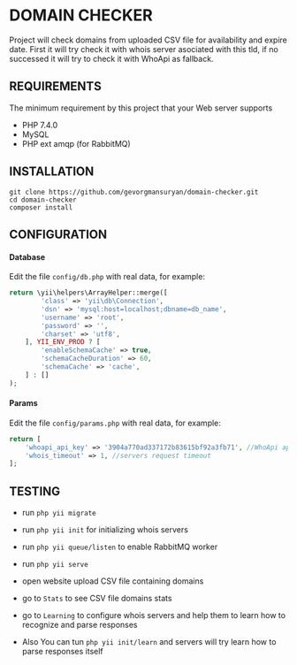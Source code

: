 # DOMAIN CHECKER

Project will check domains from uploaded CSV file for availability and expire date. First it will try check it with whois server asociated with this tld, if no successed it will try to check it with WhoApi as fallback.

REQUIREMENTS
------------

The minimum requirement by this project that your Web server supports
- PHP 7.4.0
- MySQL
- PHP ext amqp (for RabbitMQ)


INSTALLATION
------------

~~~
git clone https://github.com/gevorgmansuryan/domain-checker.git
cd domain-checker
composer install
~~~


CONFIGURATION
-------------

#### Database

Edit the file `config/db.php` with real data, for example:

```php
return \yii\helpers\ArrayHelper::merge([
        'class' => 'yii\db\Connection',
        'dsn' => 'mysql:host=localhost;dbname=db_name',
        'username' => 'root',
        'password' => '',
        'charset' => 'utf8',
    ], YII_ENV_PROD ? [
        'enableSchemaCache' => true,
        'schemaCacheDuration' => 60,
        'schemaCache' => 'cache',
    ] : []
);
```

#### Params

Edit the file `config/params.php` with real data, for example:

```php
return [
    'whoapi_api_key' => '3904a770ad337172b83615bf92a3fb71', //WhoApi api key
    'whois_timeout' => 1, //servers request timeout
];
```

TESTING
-------

- run `php yii migrate`
- run `php yii init` for initializing whois servers
- run `php yii queue/listen` to enable RabbitMQ worker
- run `php yii serve`
- open website upload CSV file containing domains
- go to `Stats` to see CSV file domains stats
- go to `Learning` to configure whois servers and help them to learn how to recognize and parse responses

- Also You can tun `php yii init/learn` and servers will try learn how to parse responses itself
